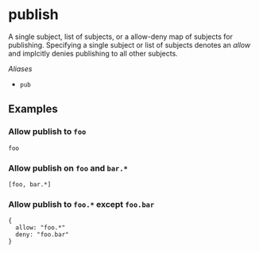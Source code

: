 # publish

A single subject, list of subjects, or a allow-deny map of
subjects for publishing. Specifying a single subject or list
of subjects denotes an *allow* and implcitly denies publishing
to all other subjects.

*Aliases*

- `pub`


## Examples

### Allow publish to `foo`
```
foo
```
### Allow publish on `foo` and `bar.*`
```
[foo, bar.*]
```
### Allow publish to `foo.*` except `foo.bar`
```
{
  allow: "foo.*"
  deny: "foo.bar"
}
```

